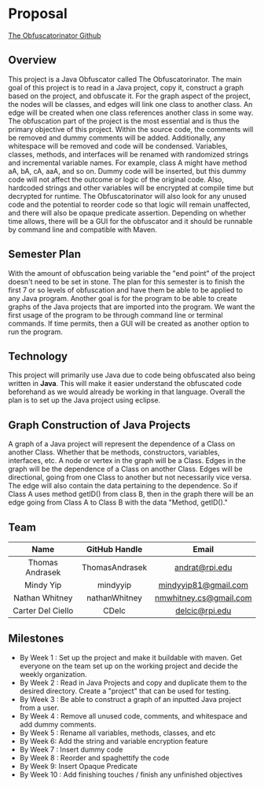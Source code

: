 # Proposal

[The Obfuscatorinator Github](https://github.com/ThomasAndrasek/The-Obfuscatorinator)

## Overview

This project is a Java Obfuscator called The Obfuscatorinator. The main goal of this project is to read in a Java project, copy it, construct a graph based on the project, and obfuscate it. For the graph aspect of the project, the nodes will be classes, and edges will link one class to another class. An edge will be created when one class references another class in some way. The obfuscation part of the project is the most essential and is thus the primary objective of this project. Within the source code, the comments will be removed and dummy comments will be added. Additionally, any whitespace will be removed and code will be condensed. Variables, classes, methods, and interfaces will be renamed with randomized strings and incremental variable names. For example, class A might have method aA, bA, cA, aaA, and so on. Dummy code will be inserted, but this dummy code will not affect the outcome or logic of the original code. Also, hardcoded strings and other variables will be encrypted at compile time but decrypted for runtime. The Obfuscatorinator will also look for any unused code and the potential to reorder code so that logic will remain unaffected, and there will also be opaque predicate assertion. Depending on whether time allows, there will be a GUI for the obfuscator and it should be runnable by command line and compatible with Maven.

## Semester Plan

With the amount of obfuscation being variable the "end point" of the project doesn't need to be set in stone. The plan for this semester is to finish the first 7 or so levels of obfuscation and have them be able to be applied to any Java program. Another goal is for the program to be able to create graphs of the Java projects that are imported into the program. We want the first usage of the program to be through command line or terminal commands. If time permits, then a GUI will be created as another option to run the program.

## Technology

This project will primarily use Java due to code being obfuscated also being written in **Java**. This will make it easier understand  the obfuscated code beforehand as we would already be working in that language. Overall the plan is to set up the Java project using eclipse.

## Graph Construction of Java Projects

A graph of a Java project will represent the dependence of a Class on another Class. Whether that be methods, constructors, variables, interfaces, etc. A node or vertex in the graph will be a Class. Edges in the graph will be the dependence of a Class on another Class. Edges will be directional, going from one Class to another but not necessarily vice versa. The edge will also contain the data pertaining to the dependence. So if Class A uses method getID() from class B, then in the graph there will be an edge going from Class A to Class B with the data "Method, getID()."

## Team
| **Name** | **GitHub Handle** | **Email** |
|:------:|:-------:|:------:|
| Thomas Andrasek | ThomasAndrasek | andrat@rpi.edu | 
| Mindy Yip | mindyyip | mindyyip81@gmail.com | 
| Nathan Whitney | nathanWhitney | nmwhitney.cs@gmail.com | 
| Carter Del Ciello | CDelc | delcic@rpi.edu |


## Milestones

- By Week 1 : Set up the project and make it buildable with maven. Get everyone on the team set up on the working project and decide the weekly organization.
- By Week 2 : Read in Java Projects and copy and duplicate them to the desired directory. Create a "project" that can be used for testing.
- By Week 3 : Be able to construct a graph of an inputted Java project from a user. 
- By Week 4 : Remove all unused code, comments, and whitespace and add dummy comments.
- By Week 5 : Rename all variables, methods, classes, and etc
- By Week 6: Add the string and variable encryption feature
- By Week 7 : Insert dummy code
- By Week 8 : Reorder and spaghettify the code
- By Week 9: Insert Opaque Predicate
- By Week 10 : Add finishing touches / finish any unfinished objectives
